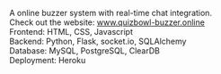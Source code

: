 A online buzzer system with real-time chat integration.    
Check out the website: www.quizbowl-buzzer.online     
Frontend: HTML, CSS, Javascript  
Backend: Python, Flask, socket.io, SQLAlchemy  
Database: MySQL, PostgreSQL, ClearDB   
Deployment: Heroku  

